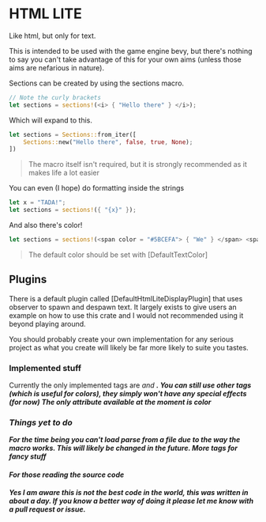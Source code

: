# HTML LITE
Like html, but only for text.

This is intended to be used with the game engine bevy, but there's nothing to say you can't take advantage of this for your own aims (unless those aims are nefarious in nature).

Sections can be created by using the sections macro.

```rust
// Note the curly brackets
let sections = sections!(<i> { "Hello there" } </i>);
```

Which will expand to this.
```rust
let sections = Sections::from_iter([
    Sections::new("Hello there", false, true, None);
])
```

> The macro itself isn't required, but it is strongly recommended as it makes life a lot easier

You can even (I hope) do formatting inside the strings
```rust
let x = "TADA!";
let sections = sections!({ "{x}" });
```

And also there's color!
```rust
let sections = sections!(<span color = "#5BCEFA"> { "We" } </span> <span color = "#F5A9B8""> { "now" } </span> { "have" } <span color = "#F5A9B8"> { "Color" } </span> <span color = "#5BCEFA"> { "!" } </span>)
```

> The default color should be set with [DefaultTextColor]

## Plugins
There is a default plugin called [DefaultHtmlLiteDisplayPlugin] that uses observer to spawn and despawn text. It largely exists to give users an example on how to use this crate and I would not recommended using it beyond playing around.

You should probably create your own implementation for any serious project as what you create will likely be far more likely to suite you tastes.


### Implemented stuff 
Currently the only implemented tags are <i> and <b>. You can still use other tags (which is useful for colors), they simply won't have any special effects (for now)
The only attribute available at the moment is color

### Things yet to do
For the time being you can't load parse from a file due to the way the macro works. This will likely be changed in the future.
More tags for fancy stuff

#### For those reading the source code
Yes I am aware this is not the best code in the world, this was written in about a day. If you know a better way of doing it please let me know with a pull request or issue.
